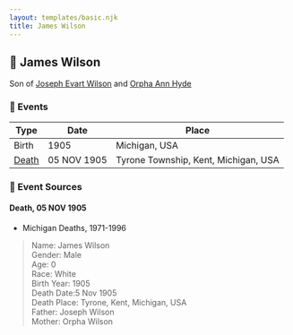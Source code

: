 ```yaml
---
layout: templates/basic.njk
title: James Wilson
---
```

## 🔵 James Wilson

Son of [Joseph Evart Wilson](/people/5/57306025) and [Orpha Ann Hyde](/people/6/63932813)

### 📆 Events

Type | Date | Place
------ | ------ | ------
Birth | 1905 | Michigan, USA
[Death](#event-event-3) | 05 NOV 1905 | Tyrone Township, Kent, Michigan, USA

### 📰 Event Sources

#### <a id="event-event-3"></a> Death, 05 NOV 1905
* Michigan Deaths, 1971-1996
>   
  > Name: James Wilson  
  > Gender: Male  
  > Age: 0  
  > Race: White  
  > Birth Year: 1905  
  > Death Date:5 Nov 1905  
  > Death Place: Tyrone, Kent, Michigan, USA  
  > Father: Joseph Wilson  
  > Mother: Orpha Wilson
